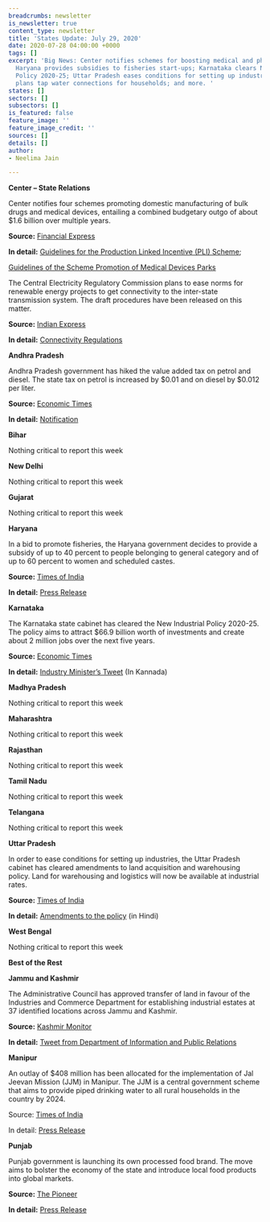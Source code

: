 ```yaml
---
breadcrumbs: newsletter
is_newsletter: true
content_type: newsletter
title: 'States Update: July 29, 2020'
date: 2020-07-28 04:00:00 +0000
tags: []
excerpt: 'Big News: Center notifies schemes for boosting medical and pharma manufacturing;
  Haryana provides subsidies to fisheries start-ups; Karnataka clears New Industrial
  Policy 2020-25; Uttar Pradesh eases conditions for setting up industries; Manipur
  plans tap water connections for households; and more. '
states: []
sectors: []
subsectors: []
is_featured: false
feature_image: ''
feature_image_credit: ''
sources: []
details: []
author:
- Neelima Jain

---
```

**Center – State Relations**

Center notifies four schemes promoting domestic manufacturing of bulk drugs and medical devices, entailing a combined budgetary outgo of about $1.6 billion over multiple years.

**Source:** [Financial Express](https://www.financialexpress.com/industry/govt-notifies-incentive-schemes-for-api-medical-devices-manufacturing-check-details/2033277/)

**In detail:** [Guidelines for the Production Linked Incentive (PLI) Scheme](https://pharmaceuticals.gov.in/sites/default/files/Guidelines%20for%20the%20Production%20Linked%20Incentive%20%28PLI%29%20Scheme%20for%20promotion%20of.pdf);

[Guidelines of the Scheme Promotion of Medical Devices Parks](https://pharmaceuticals.gov.in/sites/default/files/Guidelines%20of%20the%20Scheme%20Promotion%20of%20Medical%20Devices%20Parks.pdf)

The Central Electricity Regulatory Commission plans to ease norms for renewable energy projects to get connectivity to the inter-state transmission system. The draft procedures have been released on this matter.

**Source:** [Indian Express](https://indianexpress.com/article/business/economy/cerc-plans-to-ease-norms-for-renewable-energy-projects-to-get-ists-connectivity/)

**In detail:** [Connectivity Regulations](http://www.cercind.gov.in/2020/draft_reg/Draft%20RE%20Connectivity%20Procedure.pdf)

**Andhra Pradesh**

Andhra Pradesh government has hiked the value added tax on petrol and diesel. The state tax on petrol is increased by $0.01 and on diesel by $0.012 per liter.

**Source:** [Economic Times](https://energy.economictimes.indiatimes.com/news/oil-and-gas/andhra-pradesh-hikes-vat-on-diesel-petrol-to-overcome-financial-stress/77076415)

**In detail:** [Notification](https://apct.gov.in/apportal/index.aspx)

**Bihar**

Nothing critical to report this week

**New Delhi**

Nothing critical to report this week

**Gujarat**

Nothing critical to report this week

**Haryana**

In a bid to promote fisheries, the Haryana government decides to provide a subsidy of up to 40 percent to people belonging to general category and of up to 60 percent to women and scheduled castes.

**Source:** [Times of India](https://timesofindia.indiatimes.com/city/chandigarh/haryana-to-give-subsidy-to-promote-fisheries/articleshow/77116852.cms)

**In detail:** [Press Release](https://prharyana.gov.in/en/in-a-bid-to-promote-fisheries-haryana-government-is-giving-a-subsidy-of-up-to-40-percent-to-the-0)

**Karnataka**

The Karnataka state cabinet has cleared the New Industrial Policy 2020-25. The policy aims to attract $66.9 billion worth of investments and create about 2 million jobs over the next five years.

**Source:** [Economic Times](https://economictimes.indiatimes.com/news/economy/policy/new-industrial-policy-for-karnataka-business-turnover-jobs-added-to-decide-state-sops/articleshow/77140345.cms)

**In detail:** [Industry Minister’s Tweet](https://twitter.com/JagadishShettar/status/1286543246659694592?s=20) (In Kannada)

**Madhya Pradesh**

Nothing critical to report this week

**Maharashtra**

Nothing critical to report this week

**Rajasthan**

Nothing critical to report this week

**Tamil Nadu**

Nothing critical to report this week

**Telangana**

Nothing critical to report this week

**Uttar Pradesh**

In order to ease conditions for setting up industries, the Uttar Pradesh cabinet has cleared amendments to land acquisition and warehousing policy. Land for warehousing and logistics will now be available at industrial rates.

**Source:** [Times of India](https://timesofindia.indiatimes.com/city/lucknow/industry-rate-on-land-purchase-for-warehousing-and-logistics/articleshow/77137067.cms)

**In detail:** [Amendments to the policy](http://www.udyogbandhu.com/DataFiles/CMS/file/id6_547_22072019.pdf) (in Hindi)

**West Bengal**

Nothing critical to report this week

**Best of the Rest**

**Jammu and Kashmir**

The Administrative Council has approved transfer of land in favour of the Industries and Commerce Department for establishing industrial estates at 37 identified locations across Jammu and Kashmir.

**Source:** [Kashmir Monitor](https://www.thekashmirmonitor.net/over-9600-kanals-transferred-to-ic-dept-to-establish-37-industrial-estates-across-jk/)

**In detail:** [Tweet from Department of Information and Public Relations](https://twitter.com/diprjk/status/1286626683001298945?s=20)

**Manipur**

An outlay of $408 million has been allocated for the implementation of Jal Jeevan Mission (JJM) in Manipur. The JJM is a central government scheme that aims to provide piped drinking water to all rural households in the country by 2024.

Source: [Times of India](https://timesofindia.indiatimes.com/india/pm-modi-lays-foundation-stone-for-manipur-water-supply-project/articleshow/77122010.cms)

In detail: [Press Release](https://pib.gov.in/PressReleasePage.aspx?PRID=1640343)

**Punjab**

Punjab government is launching its own processed food brand. The move aims to bolster the economy of the state and introduce local food products into global markets.

**Source:** [The Pioneer](https://www.dailypioneer.com/2020/state-editions/punjab-to-launch-its-own-processed-food-brand----five-rivers---.html)

**In detail:** [Press Release](http://diprpunjab.gov.in/?q=content/punjab-launch-its-own-processed-food-brand-%E2%80%98five-rivers%E2%80%99)
